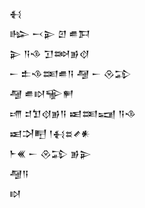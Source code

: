 <div class='block'>
<div class='line'>𒈬</div>
<div class='line'>𒈗 𒁁𒉌 𒇻 𒌑𒁕</div>
<div class='line'>𒉌 𒀀𒈾 𒋛𒇷𒂊𒋼</div>
<div class='line'>𒀸 𒉺𒈾𒌅𒌑𒀀 𒆷 𒀸 𒊮𒁉</div>
<div class='line'>𒆷 𒌑𒊭𒊍𒂍</div>
<div class='line'>𒋬 𒄑𒈣𒋼𒂊𒀀 𒀜𒌅𒍢 𒀀𒈾</div>
<div class='line'>𒀜𒋫𒋃 𒁹𒈬𒊺𒍦𒀭</div>
<div class='line'>𒈨𒌍 𒀸 𒊮𒁉 𒂊𒉌</div>
<div class='line'>𒆷𒀀</div>
<div class='line'>𒊭</div>
</div>
